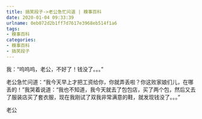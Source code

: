 ```yaml
---
title: 搞笑段子->老公急忙问道 | 糗事百科
date: 2020-01-04 09:33:39
urlname: 0eb072d2b1ff7d7617e3968eb514f1a6
tags: 
- 糗事百科
categories:
- 糗事百科
- 搞笑段子
---
```

我：“呜呜呜，老公，不好了！钱没了。。。”

老公急忙问道：“我今天早上才把工资给你，你就弄丢啦？你这败家娘们儿，在哪丢的！”我哭着说道：“我也不知道，我今天就去了包包店，买了两个包，然后又去了服装店买了套衣服，现在我刚试了双我非常满意的鞋，就发现钱没了。。。”

老公


